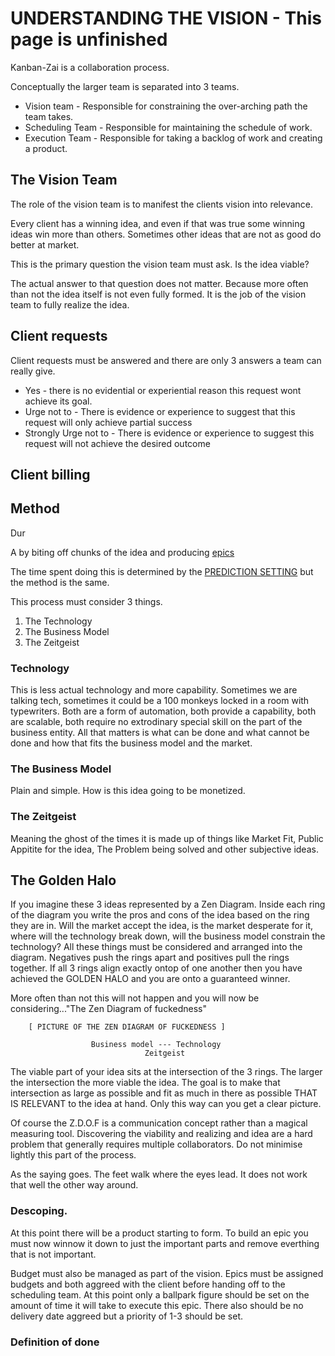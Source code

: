 # UNDERSTANDING THE VISION - This page is unfinished

Kanban-Zai is a collaboration process.  

Conceptually the larger team is separated into 3 teams.

* Vision team       - Responsible for constraining the over-arching path the team takes.
* Scheduling Team     - Responsible for maintaining the schedule of work.
* Execution Team    - Responsible for taking a backlog of work and creating a product.

## The Vision Team

The role of the vision team is to manifest the clients vision into relevance.

 Every client has a winning idea, and even if that was true some winning ideas win more than others.  Sometimes other
 ideas that are not as good do better at market.
 
 This is the primary question the vision team must ask.  Is the idea viable?
  
 The actual answer to that question does not matter.  Because more often than not the idea itself is not even fully 
 formed.  It is the job of the vision team to fully realize the idea. 
 

## Client requests

Client requests must be answered and there are only 3 answers a team can really give.

* Yes - there is no evidential or experiential reason this request wont achieve its goal.
* Urge not to - There is evidence or experience to suggest that this request will only achieve partial success
* Strongly Urge not to - There is evidence or experience to suggest this request will not achieve the desired outcome

## Client billing


## Method

Dur

A
by biting off chunks of the idea and 
producing [epics](https://github.com/Kanban-Zai/kanban-zai-core/blob/main/exposition/what-are-epics.ms) 


 
The time spent doing this is determined by the [PREDICTION SETTING](https://github.com/Kanban-Zai/kanban-zai-core/blob/main/extensions/setting-predictions.md) but the method is the same.

This process must consider 3 things.

1. The Technology
2. The Business Model
3. The Zeitgeist
 
### Technology
This is less actual technology and more capability. Sometimes we are talking tech, sometimes it could be a 100 monkeys
locked in a room with typewriters.  Both are a form of automation, both provide a capability, both are scalable,
both require no extrodinary special skill on the part of the business entity.  All that matters is what can be done and
what cannot be done and how that fits the business model and the market.

### The Business Model
Plain and simple. How is this idea going to be monetized.

### The Zeitgeist
Meaning the ghost of the times it is made up of things like Market Fit, Public Appitite for the idea, The Problem 
being solved and other subjective ideas.
 
## The Golden Halo

If you imagine these 3 ideas represented by a Zen Diagram.  Inside each ring of the diagram you write the pros
and cons of the idea based on the ring they are in.  Will the market accept the idea, is the market desperate for it,
where will the technology break down, will the business model constrain the technology?  All these things must be 
considered and arranged into the diagram.  Negatives push the rings apart and positives pull the rings together.  If
all 3 rings align exactly ontop of one another then you have achieved the GOLDEN HALO and you are onto a guaranteed winner.

More often than not this will not happen and you will now be considering..."The Zen Diagram of fuckedness"

        [ PICTURE OF THE ZEN DIAGRAM OF FUCKEDNESS ]
        
                      Business model --- Technology
                                  Zeitgeist

The viable part of your idea sits at the intersection of the 3 rings.  The larger the intersection the more viable the 
idea.  The goal is to make that intersection as large as possible and fit as much in there as possible THAT IS RELEVANT
to the idea at hand.  Only this way can you get a clear picture.

Of course the Z.D.O.F is a communication concept rather than a magical measuring tool.  Discovering the viability and
realizing and idea are a hard problem that generally requires multiple collaborators.  Do not minimise lightly this part
 of the process.  
 
As the saying goes.  The feet walk where the eyes lead.  It does not work that well the other way around. 

### Descoping.
At this point there will be a product starting to form.  To build an epic you must now winnow it down to just the 
important parts and remove everthing that is not important.

Budget must also be managed as part of the vision.  Epics must be assigned budgets and both aggreed with the client 
before handing off to the scheduling team.  At this point only a ballpark figure should be set on the amount of time
it will take to execute this epic.  There also should be no delivery date aggreed but a priority of 1-3 should be set.

### Definition of done